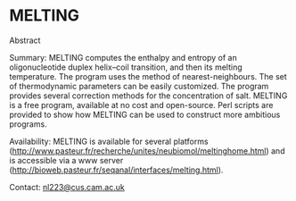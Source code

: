 # MELTING
Abstract

Summary: MELTING computes the enthalpy and entropy of an oligonucleotide duplex helix–coil transition, and then its melting temperature. The program uses the method of nearest-neighbours. The set of thermodynamic parameters can be easily customized. The program provides several correction methods for the concentration of salt. MELTING is a free program, available at no cost and open-source. Perl scripts are provided to show how MELTING can be used to construct more ambitious programs.

Availability: MELTING is available for several platforms (http://www.pasteur.fr/recherche/unites/neubiomol/meltinghome.html) and is accessible via a www server (http://bioweb.pasteur.fr/seqanal/interfaces/melting.html).

Contact: nl223@cus.cam.ac.uk
